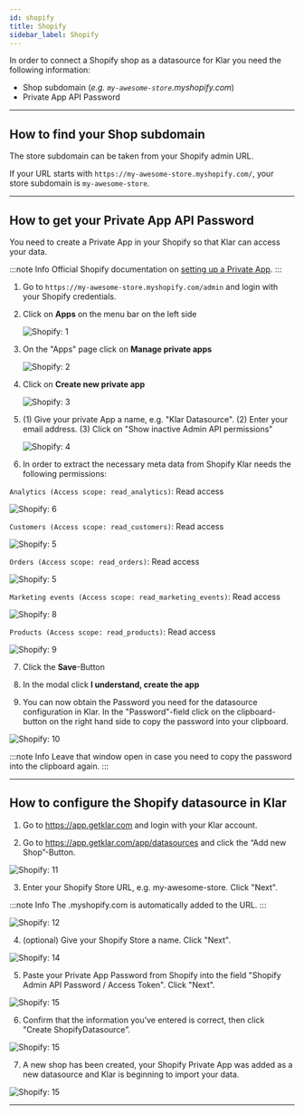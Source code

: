 ```yaml
---
id: shopify
title: Shopify
sidebar_label: Shopify
---
```


In order to connect a Shopify shop as a datasource for Klar you need the following information:

- Shop subdomain (_e.g. `my-awesome-store`.myshopify.com_)
- Private App API Password

---

## How to find your Shop subdomain

The store subdomain can be taken from your Shopify admin URL.

If your URL starts with `https://my-awesome-store.myshopify.com/`, your store subdomain is `my-awesome-store`.

---

## How to get your Private App API Password

You need to create a Private App in your Shopify so that Klar can access your data.

:::note Info
Official Shopify documentation on [setting up a Private App](https://help.shopify.com/en/manual/apps/private-apps).
:::

1. Go to `https://my-awesome-store.myshopify.com/admin` and login with your Shopify credentials.
2. Click on **Apps** on the menu bar on the left side

   ![Shopify: 1](/img/assets/shopify/shopify-1.png)

3. On the "Apps" page click on **Manage private apps**

   ![Shopify: 2](/img/assets/shopify/shopify-2.png)

4. Click on **Create new private app**

   ![Shopify: 3](/img/assets/shopify/shopify-3.png)

5. (1) Give your private App a name, e.g. "Klar Datasource". (2) Enter your email address. (3) Click on "Show inactive Admin API permissions"

   ![Shopify: 4](/img/assets/shopify/shopify-4.png)

6. In order to extract the necessary meta data from Shopify Klar needs the following permissions:

`Analytics (Access scope: read_analytics)`: Read access

![Shopify: 6](/img/assets/shopify/shopify-6.png)

`Customers (Access scope: read_customers)`: Read access

![Shopify: 5](/img/assets/shopify/shopify-5.png)

`Orders (Access scope: read_orders)`: Read access

![Shopify: 5](/img/assets/shopify/shopify-7.png)

`Marketing events (Access scope: read_marketing_events)`: Read access

![Shopify: 8](/img/assets/shopify/shopify-8.png)

`Products (Access scope: read_products)`: Read access

![Shopify: 9](/img/assets/shopify/shopify-9.png)

7. Click the **Save**-Button

8. In the modal click **I understand, create the app**

9. You can now obtain the Password you need for the datasource configuration in Klar. In the "Password"-field click on the clipboard-button on the right hand side to copy the password into your clipboard.

![Shopify: 10](/img/assets/shopify/shopify-10.png)

:::note Info
Leave that window open in case you need to copy the password into the clipboard again.
:::

---

## How to configure the Shopify datasource in Klar

1. Go to https://app.getklar.com and login with your Klar account.

2. Go to https://app.getklar.com/app/datasources and click the “Add new Shop”-Button.

![Shopify: 11](/img/assets/shopify/shopify-11.png)

3. Enter your Shopify Store URL, e.g. my-awesome-store. Click "Next".

:::note Info
The .myshopify.com is automatically added to the URL.
:::

![Shopify: 12](/img/assets/shopify/shopify-13.png)

4. (optional) Give your Shopify Store a name. Click "Next".

![Shopify: 14](/img/assets/shopify/shopify-14.png)

5. Paste your Private App Password from Shopify into the field "Shopify Admin API Password / Access Token". Click "Next".

![Shopify: 15](/img/assets/shopify/shopify-15.png)

6. Confirm that the information you’ve entered is correct, then click "Create ShopifyDatasource”.

![Shopify: 15](/img/assets/shopify/shopify-16.png)

7. A new shop has been created, your Shopify Private App was added as a new datasource and Klar is beginning to import your data.

![Shopify: 15](/img/assets/shopify/shopify-17.png)

---
